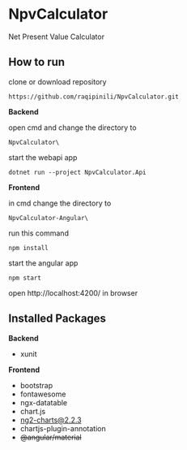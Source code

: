 # NpvCalculator
Net Present Value Calculator

## How to run

clone or download repository
```
https://github.com/raqipinili/NpvCalculator.git
```

**Backend**

open cmd and change the directory to
```
NpvCalculator\
```

start the webapi app
```
dotnet run --project NpvCalculator.Api
```

**Frontend**

in cmd change the directory to
```
NpvCalculator-Angular\
```

run this command
```
npm install
```

start the angular app
```
npm start
```

open http://localhost:4200/ in browser

## Installed Packages

**Backend**

* xunit

**Frontend**

* bootstrap
* fontawesome
* ngx-datatable
* chart.js
* ng2-charts@2.2.3
* chartjs-plugin-annotation
* ~~@angular/material~~

